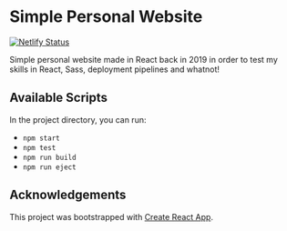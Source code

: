 # Simple Personal Website

[![Netlify Status](https://api.netlify.com/api/v1/badges/b74c8d80-2b1b-40de-a297-ab0da54b3761/deploy-status)](https://app.netlify.com/sites/vhernandez/deploys)

Simple personal website made in React back in 2019 in order to test my skills in React, Sass, deployment pipelines and whatnot!

## Available Scripts

In the project directory, you can run:

- `npm start`
- `npm test`
- `npm run build`
- `npm run eject`

## Acknowledgements

This project was bootstrapped with [Create React App](https://github.com/facebook/create-react-app).
